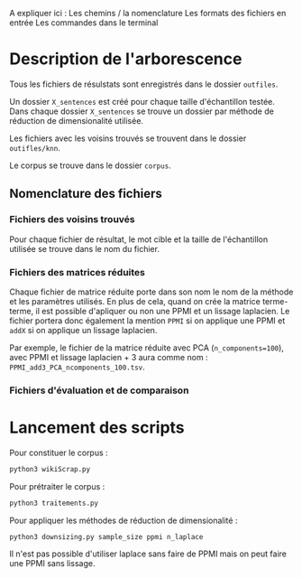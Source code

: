 A expliquer ici :
Les chemins / la nomenclature
Les formats des fichiers en entrée
Les commandes dans le terminal

# Description de l'arborescence

Tous les fichiers de résulstats sont enregistrés dans le dossier `outfiles`.

Un dossier `X_sentences` est créé pour chaque taille d'échantillon testée. Dans chaque dossier `X_sentences` se trouve un dossier par méthode de réduction de dimensionalité utilisée. 

Les fichiers avec les voisins trouvés se trouvent dans le dossier `outifles/knn`. 

Le corpus se trouve dans le dossier `corpus`.

## Nomenclature des fichiers

### Fichiers des voisins trouvés

Pour chaque fichier de résultat, le mot cible et la taille de l'échantillon utilisée se trouve dans le nom du fichier. 

### Fichiers des matrices réduites

Chaque fichier de matrice réduite porte dans son nom le nom de la méthode et les paramètres utilisés. En plus de cela, quand on crée la matrice terme-terme, il est possible d'apliquer ou non une PPMI et un lissage laplacien. Le fichier portera donc également la mention `PPMI` si on applique une PPMI et `addX` si on applique un lissage laplacien. 

Par exemple, le fichier de la matrice réduite avec PCA (`n_components=100`), avec PPMI et lissage laplacien + 3 aura comme nom : `PPMI_add3_PCA_ncomponents_100.tsv`.

### Fichiers d'évaluation et de comparaison

# Lancement des scripts

Pour constituer le corpus : 

```bash
python3 wikiScrap.py
```

Pour prétraiter le corpus :

```bash
python3 traitements.py 
```

Pour appliquer les méthodes de réduction de dimensionalité : 

```bash
python3 downsizing.py sample_size ppmi n_laplace
```

Il n'est pas possible d'utiliser laplace sans faire de PPMI mais on peut faire une PPMI sans lissage.
